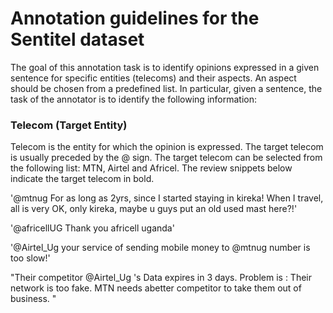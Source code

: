 # Annotation guidelines for the Sentitel dataset

The goal of this annotation task is to identify opinions expressed in a given sentence for specific entities (telecoms) and their aspects. An aspect should be chosen from a predefined list. In particular, given a sentence, the task of the annotator is to identify the following information:

### Telecom (Target Entity)
Telecom is the entity for which the opinion is expressed. The target telecom is usually preceded by the @ sign. The target telecom can be selected from the following list: MTN, Airtel and Africel. The review snippets below indicate the target telecom in bold.


'@mtnug For as long as 2yrs, since I started staying in kireka! When I travel, all is very OK, only kireka, maybe u guys put an old used mast  here?!'

'@africellUG Thank you africell uganda'

'@Airtel_Ug your service of sending mobile money to @mtnug number is too slow!'

"Their competitor @Airtel_Ug 's Data expires in 3 days. Problem is : Their network is too fake. MTN needs abetter competitor to take them out of business. "

